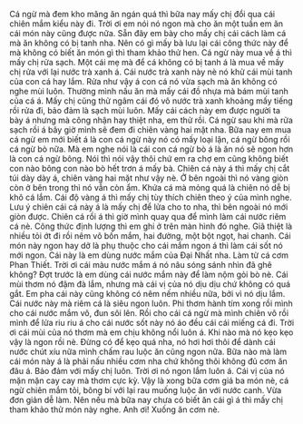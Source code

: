 Cá ngừ mà đem kho măng ăn ngán quá thì bữa nay mấy chị đổi qua cái chiên mắm kiểu này đi. Trời ơi em nói nó ngon mà cho ăn một tuần em ăn cái món này cũng được nữa. Sẵn đây em bày cho mấy chị cái cách làm cá mà ăn không có bị tanh nha. Nên có gì mấy bà lưu lại cái công thức này để mà không có biết ăn món gì thì tham khảo thử hen. Cá ngừ này mua về á thì mấy chị rửa sạch. Một cái mẹ mà để cá không có bị tanh á là mua về mấy chị rửa với lại nước trà xanh á. Cái nước trà xanh này nè nó khử cái mùi tanh của con cá hay lắm. Rửa như vậy á con cá nó vừa sạch mà ăn không có nghe mùi luôn. Thường mình nấu ăn mà mấy cái đồ nhựa mà bám mùi tanh của cá á. Mấy chị cũng thử ngâm cái đó vô nước trà xanh khoảng mấy tiếng rồi rửa đi, bảo đảm là sạch mùi luôn. Mấy cái cách này em được người ta bày á nhưng mà công nhận hay thiệt nha, em thử rồi. Cá ngừ sau khi mà rửa sạch rồi á bây giờ mình sẽ đem đi chiên vàng hai mặt nha. Bữa nay em mua cá ngừ em mới biết á là con cá ngừ này nó có mấy loại lận, cá ngừ bông rồi cá ngừ bò nữa. Mà em nghe nói là cái con cá ngừ bò á là ăn nó sẽ ngon hơn là con cá ngừ bông. Nói thì nói vậy thôi chứ em ra chợ em cũng không biết con nào bông con nào bò hết trơn á mấy bà. Chiên cá này á thì mấy chị cắt túi dày dày á, chiên vàng hai mặt như vậy nè. Ở bên ngoài thì nó vàng giòn còn ở bên trong thì nó vẫn còn ẩm. Khứa cá mà mỏng quá là chiên nó dễ bị khô cá lắm. Cái độ vàng á thì mấy chị tùy thích chiên theo ý của mình nghe. Lưu ý chiên cái cá này á là mấy chị để lửa cho to nha, thì bên ngoài nó mới giòn được. Chiên cá rồi á thì giờ mình quay qua để mình làm cái nước riêm cá nè. Công thức định lượng thì em ghi ở trên màn hình đó nghe. Giã thiệt là nhiều tỏi ớt đi rồi nêm vô bốn mắm, hai đường, một bột ngọt, hai chanh. Cái món này ngon hay dở là phụ thuộc cho cái mắm ngon á thì làm cái sốt nó mới ngon. Cái này là em dùng nước mắm của Đại Nhất nha. Làm từ cá cơm Phan Thiết. Trời ơi cái màu nước mắm á nó nâu sóng sánh nhìn đã ghê không? Đợt trước là em dùng cái nước mắm này để làm nộm gỏi bò nè. Cái mùi thơm nó đậm đà lắm, nhưng mà cái vị của nó dịu dịu chứ không có quá gắt. Em pha cái này cũng không có nêm nếm nhiều nữa, bởi vì nó dịu lắm. Cái nước này mà riêm cá là siêu ngon luôn. Phi thơm hành tím xong rồi mình cho cái nước mắm vô, đun sôi lên. Rồi cho cái cá ngừ mà mình chiên vô rồi mình để lửa riu riu á cho cái nước sốt này nó áo đều cái cái miếng cá đi. Trời ơi cái mùi của nó thơm mà em chịu không nổi luôn á. Khi nào mà nó kẹo kẹo vậy là ngon rồi nè. Đừng có để kẹo quá nha, nó hơi hơi thôi để dành cái nước chút xíu nữa mình chấm rau luộc ăn cũng ngon nữa. Bữa nào mà làm cái món này á là phải nấu nhiều cơm nha chứ không thôi không đủ cơm ăn đâu á. Bảo đảm với mấy chị luôn. Trời ơi nó ngon lắm luôn á. Cái vị của nó mặn mặn cay cay mà thơm cực kỳ. Vậy là xong bữa cơm giá ba món nè, cá ngừ chiên mắm tỏi, bông bí với lại rau muống luộc ăn với nước canh. Vừa đơn giản dễ làm. Nên nếu mà bữa nay chưa có biết ăn cái gì á thì mấy chị tham khảo thử món này nghe. Anh ơi! Xuống ăn cơm nè.
